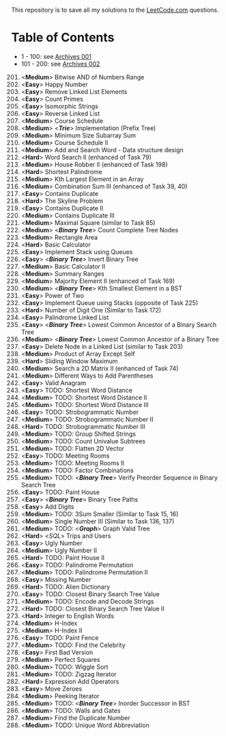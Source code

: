 This repository is to save all my solutions to the [LeetCode.com][LeetCode]
questions.


Table of Contents
=================

- 1 - 100: see [Archives 001][archive001]
- 101 - 200: see [Archives 002][archive002]


201. \<**Medium**>  Bitwise AND of Numbers Range
202. \<**Easy**>    Happy Number
203. \<**Easy**>    Remove Linked List Elements
204. \<**Easy**>    Count Primes
205. \<**Easy**>    Isomorphic Strings
206. \<**Easy**>    Reverse Linked List
207. \<**Medium**>  Course Schedule
208. \<**Medium**>  <***Trie***> Implementation (Prefix Tree)
209. \<**Medium**>  Minimum Size Subarray Sum
210. \<**Medium**>  Course Schedule II
211. \<**Medium**>  Add and Search Word - Data structure design
212. \<**Hard**>    Word Search II (enhanced of Task 79)
213. \<**Medium**>  House Robber II (enhanced of Task 198)
214. \<**Hard**>    Shortest Palindrome
215. \<**Medium**>  Kth Largest Element in an Array
216. \<**Medium**>  Combination Sum III (enhanced of Task 39, 40)
217. \<**Easy**>    Contains Duplicate
218. \<**Hard**>    The Skyline Problem
219. \<**Easy**>    Contains Duplicate II
220. \<**Medium**>  Contains Duplicate III
221. \<**Medium**>  Maximal Square (similar to Task 85)
222. \<**Medium**>  \<***Binary Tree***> Count Complete Tree Nodes
223. \<**Medium**>  Rectangle Area
224. \<**Hard**>    Basic Calculator
225. \<**Easy**>    Implement Stack using Queues
226. \<**Easy**>    \<***Binary Tree***> Invert Binary Tree
227. \<**Medium**>  Basic Calculator II
228. \<**Medium**>  Summary Ranges
229. \<**Medium**>  Majority Element II (enhanced of Task 169)
230. \<**Medium**>  \<***Binary Tree***> Kth Smallest Element in a BST
231. \<**Easy**>    Power of Two
232. \<**Easy**>    Implement Queue using Stacks (opposite of Task 225)
233. \<**Hard**>    Number of Digit One (Similar to Task 172)
234. \<**Easy**>    Palindrome Linked List
235. \<**Easy**>    \<***Binary Tree***> Lowest Common Ancestor of a Binary Search Tree
236. \<**Medium**>  \<***Binary Tree***> Lowest Common Ancestor of a Binary Tree
237. \<**Easy**>    Delete Node in a Linked List (similar to Task 203)
238. \<**Medium**>  Product of Array Except Self
239. \<**Hard**>    Sliding Window Maximum
240. \<**Medium**>  Search a 2D Matrix II (enhanced of Task 74)
241. \<**Medium**>  Different Ways to Add Parentheses
242. \<**Easy**>    Valid Anagram
243. \<**Easy**>    TODO: Shortest Word Distance
244. \<**Medium**>  TODO: Shortest Word Distance II
245. \<**Medium**>  TODO: Shortest Word Distance III
246. \<**Easy**>    TODO: Strobogrammatic Number
247. \<**Medium**>  TODO: Strobogrammatic Number II
248. \<**Hard**>    TODO: Strobogrammatic Number III
249. \<**Medium**>  TODO: Group Shifted Strings
250. \<**Medium**>  TODO: Count Univalue Subtrees
251. \<**Medium**>  TODO: Flatten 2D Vector
252. \<**Easy**>    TODO: Meeting Rooms
253. \<**Medium**>  TODO: Meeting Rooms II
254. \<**Medium**>  TODO: Factor Combinations
255. \<**Medium**>  TODO: \<***Binary Tree***> Verify Preorder Sequence in Binary Search Tree
256. \<**Easy**>    TODO: Paint House
257. \<**Easy**>    \<***Binary Tree***> Binary Tree Paths
258. \<**Easy**>    Add Digits
259. \<**Medium**>  TODO: 3Sum Smaller (Similar to Task 15, 16)
260. \<**Medium**>  Single Number III (Similar to Task 136, 137)
261. \<**Medium**>  TODO: \<***Graph***> Graph Valid Tree
262. \<**Hard**>    <*SQL*> Trips and Users
263. \<**Easy**>    Ugly Number
264. \<**Medium**>  Ugly Number II
265. \<**Hard**>    TODO: Paint House II
266. \<**Easy**>    TODO: Palindrome Permutation
267. \<**Medium**>  TODO: Palindrome Permutation II
268. \<**Easy**>    Missing Number
269. \<**Hard**>    TODO: Alien Dictionary
270. \<**Easy**>    TODO: Closest Binary Search Tree Value
271. \<**Medium**>  TODO: Encode and Decode Strings
272. \<**Hard**>    TODO: Closest Binary Search Tree Value II
273. \<**Hard**>    Integer to English Words
274. \<**Medium**>  H-Index
275. \<**Medium**>  H-Index II
276. \<**Easy**>    TODO: Paint Fence
277. \<**Medium**>  TODO: Find the Celebrity
278. \<**Easy**>    First Bad Version
279. \<**Medium**>  Perfect Squares
280. \<**Medium**>  TODO: Wiggle Sort
281. \<**Medium**>  TODO: Zigzag Iterator
282. \<**Hard**>    Expression Add Operators
283. \<**Easy**>    Move Zeroes
284. \<**Medium**>  Peeking Iterator
285. \<**Medium**>  TODO: \<***Binary Tree***> Inorder Successor in BST
286. \<**Medium**>  TODO: Walls and Gates
287. \<**Medium**>  Find the Duplicate Number
288. \<**Medium**>  TODO: Unique Word Abbreviation


[LeetCode]: https://leetcode.com/problemset/all/
[archive001]: /archives001
[archive002]: /archives002
